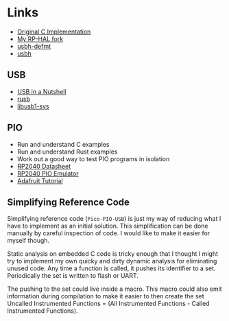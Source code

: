 # Links

- [Original C Implementation](https://github.com/sekigon-gonnoc/Pico-PIO-USB)
- [My RP-HAL fork](https://github.com/tommy-gilligan/rp-hal)
- [usbh-defmt](https://github.com/tommy-gilligan/usbh-defmt)
- [usbh](https://github.com/nilclass/usbh)

## USB

- [USB in a Nutshell](https://www.beyondlogic.org/usbnutshell/usb1.shtml)
- [rusb](https://crates.io/crates/rusb)
- [libusb1-sys](https://crates.io/crates/libusb1-sys)

## PIO

- Run and understand C examples
- Run and understand Rust examples
- Work out a good way to test PIO programs in isolation
- [RP2040 Datasheet](https://datasheets.raspberrypi.com/rp2040/rp2040-datasheet.pdf)
- [RP2040 PIO Emulator](https://github.com/soundpaint/rp2040pio)
- [Adafruit Tutorial](https://learn.adafruit.com/intro-to-rp2040-pio-with-circuitpython/overview)

## Simplifying Reference Code
Simplifying reference code (`Pico-PIO-USB`) is just my way of reducing what I have to implement as an initial solution.  This simplification can be done manually by careful inspection of code.  I would like to make it easier for myself though.

Static analysis on embedded C code is tricky enough that I thought I might try to implement my own quicky and dirty dynamic analysis for eliminating unused code.  Any time a function is called, it pushes its identifier to a set.  Periodically the set is written to flash or UART.

The pushing to the set could live inside a macro.  This macro could also emit information during compilation to make it easier to then create the set Uncalled Instrumented Functions = (All Instrumented Functions - Called Instrumented Functions).

